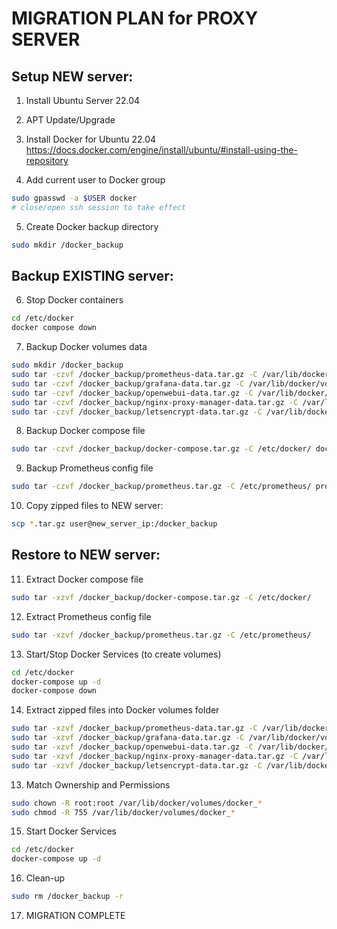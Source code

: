 MIGRATION PLAN for PROXY SERVER
======================================

Setup NEW server:
----------------
1. Install Ubuntu Server 22.04

2. APT Update/Upgrade

3. Install Docker for Ubuntu 22.04
	https://docs.docker.com/engine/install/ubuntu/#install-using-the-repository

4. Add current user to Docker group
```bash
sudo gpasswd -a $USER docker
# close/open ssh session to take effect
```

5. Create Docker backup directory
```bash
sudo mkdir /docker_backup
```

Backup EXISTING server:
--------------------
6. Stop Docker containers
```bash
cd /etc/docker
docker compose down
```

7. Backup Docker volumes data   
```bash
sudo mkdir /docker_backup
sudo tar -czvf /docker_backup/prometheus-data.tar.gz -C /var/lib/docker/volumes/ docker_prometheus-data
sudo tar -czvf /docker_backup/grafana-data.tar.gz -C /var/lib/docker/volumes/ docker_grafana-data
sudo tar -czvf /docker_backup/openwebui-data.tar.gz -C /var/lib/docker/volumes/ docker_openwebui-data
sudo tar -czvf /docker_backup/nginx-proxy-manager-data.tar.gz -C /var/lib/docker/volumes/ docker_nginx-proxy-manager-data
sudo tar -czvf /docker_backup/letsencrypt-data.tar.gz -C /var/lib/docker/volumes/ docker_letsencrypt-data
```

8. Backup Docker compose file
```bash
sudo tar -czvf /docker_backup/docker-compose.tar.gz -C /etc/docker/ docker-compose.yml
```

9. Backup Prometheus config file
```bash
sudo tar -czvf /docker_backup/prometheus.tar.gz -C /etc/prometheus/ prometheus.yml
```

10. Copy zipped files to NEW server:
```bash
scp *.tar.gz user@new_server_ip:/docker_backup
```

Restore to NEW server:
----------------
11. Extract Docker compose file
```bash
sudo tar -xzvf /docker_backup/docker-compose.tar.gz -C /etc/docker/
```

12. Extract Prometheus config file
```bash
sudo tar -xzvf /docker_backup/prometheus.tar.gz -C /etc/prometheus/
```

13. Start/Stop Docker Services (to create volumes)
```bash
cd /etc/docker
docker-compose up -d
docker-compose down
```

14. Extract zipped files into Docker volumes folder
```bash
sudo tar -xzvf /docker_backup/prometheus-data.tar.gz -C /var/lib/docker/volumes/
sudo tar -xzvf /docker_backup/grafana-data.tar.gz -C /var/lib/docker/volumes/
sudo tar -xzvf /docker_backup/openwebui-data.tar.gz -C /var/lib/docker/volumes/
sudo tar -xzvf /docker_backup/nginx-proxy-manager-data.tar.gz -C /var/lib/docker/volumes/
sudo tar -xzvf /docker_backup/letsencrypt-data.tar.gz -C /var/lib/docker/volumes/
```

13. Match Ownership and Permissions
```bash
sudo chown -R root:root /var/lib/docker/volumes/docker_*
sudo chmod -R 755 /var/lib/docker/volumes/docker_*
```

15. Start Docker Services
```bash
cd /etc/docker
docker-compose up -d
```

16. Clean-up
```bash
sudo rm /docker_backup -r
```

17. MIGRATION COMPLETE
